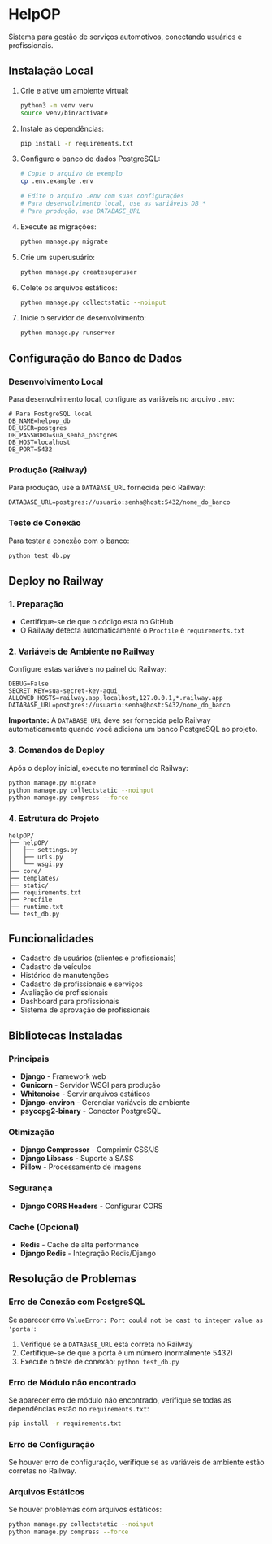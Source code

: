 # HelpOP

Sistema para gestão de serviços automotivos, conectando usuários e profissionais.

## Instalação Local

1. Crie e ative um ambiente virtual:
   ```bash
   python3 -m venv venv
   source venv/bin/activate
   ```
2. Instale as dependências:
   ```bash
   pip install -r requirements.txt
   ```
3. Configure o banco de dados PostgreSQL:
   ```bash
   # Copie o arquivo de exemplo
   cp .env.example .env
   
   # Edite o arquivo .env com suas configurações
   # Para desenvolvimento local, use as variáveis DB_*
   # Para produção, use DATABASE_URL
   ```
4. Execute as migrações:
   ```bash
   python manage.py migrate
   ```
5. Crie um superusuário:
   ```bash
   python manage.py createsuperuser
   ```
6. Colete os arquivos estáticos:
   ```bash
   python manage.py collectstatic --noinput
   ```
7. Inicie o servidor de desenvolvimento:
   ```bash
   python manage.py runserver
   ```

## Configuração do Banco de Dados

### Desenvolvimento Local
Para desenvolvimento local, configure as variáveis no arquivo `.env`:

```env
# Para PostgreSQL local
DB_NAME=helpop_db
DB_USER=postgres
DB_PASSWORD=sua_senha_postgres
DB_HOST=localhost
DB_PORT=5432
```

### Produção (Railway)
Para produção, use a `DATABASE_URL` fornecida pelo Railway:

```env
DATABASE_URL=postgres://usuario:senha@host:5432/nome_do_banco
```

### Teste de Conexão
Para testar a conexão com o banco:

```bash
python test_db.py
```

## Deploy no Railway

### 1. Preparação
- Certifique-se de que o código está no GitHub
- O Railway detecta automaticamente o `Procfile` e `requirements.txt`

### 2. Variáveis de Ambiente no Railway
Configure estas variáveis no painel do Railway:

```
DEBUG=False
SECRET_KEY=sua-secret-key-aqui
ALLOWED_HOSTS=railway.app,localhost,127.0.0.1,*.railway.app
DATABASE_URL=postgres://usuario:senha@host:5432/nome_do_banco
```

**Importante:** A `DATABASE_URL` deve ser fornecida pelo Railway automaticamente quando você adiciona um banco PostgreSQL ao projeto.

### 3. Comandos de Deploy
Após o deploy inicial, execute no terminal do Railway:

```bash
python manage.py migrate
python manage.py collectstatic --noinput
python manage.py compress --force
```

### 4. Estrutura do Projeto
```
helpOP/
├── helpOP/
│   ├── settings.py
│   ├── urls.py
│   └── wsgi.py
├── core/
├── templates/
├── static/
├── requirements.txt
├── Procfile
├── runtime.txt
└── test_db.py
```

## Funcionalidades
- Cadastro de usuários (clientes e profissionais)
- Cadastro de veículos
- Histórico de manutenções
- Cadastro de profissionais e serviços
- Avaliação de profissionais
- Dashboard para profissionais
- Sistema de aprovação de profissionais

## Bibliotecas Instaladas

### Principais
- **Django** - Framework web
- **Gunicorn** - Servidor WSGI para produção
- **Whitenoise** - Servir arquivos estáticos
- **Django-environ** - Gerenciar variáveis de ambiente
- **psycopg2-binary** - Conector PostgreSQL

### Otimização
- **Django Compressor** - Comprimir CSS/JS
- **Django Libsass** - Suporte a SASS
- **Pillow** - Processamento de imagens

### Segurança
- **Django CORS Headers** - Configurar CORS

### Cache (Opcional)
- **Redis** - Cache de alta performance
- **Django Redis** - Integração Redis/Django

## Resolução de Problemas

### Erro de Conexão com PostgreSQL
Se aparecer erro `ValueError: Port could not be cast to integer value as 'porta'`:

1. Verifique se a `DATABASE_URL` está correta no Railway
2. Certifique-se de que a porta é um número (normalmente 5432)
3. Execute o teste de conexão: `python test_db.py`

### Erro de Módulo não encontrado
Se aparecer erro de módulo não encontrado, verifique se todas as dependências estão no `requirements.txt`:

```bash
pip install -r requirements.txt
```

### Erro de Configuração
Se houver erro de configuração, verifique se as variáveis de ambiente estão corretas no Railway.

### Arquivos Estáticos
Se houver problemas com arquivos estáticos:

```bash
python manage.py collectstatic --noinput
python manage.py compress --force
``` 